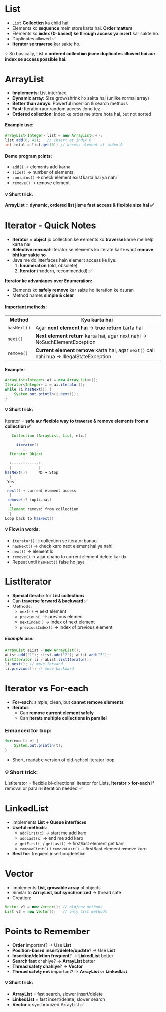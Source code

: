 # List
* `List` **Collection** ka child hai.
* Elements ko **sequence** mein store karta hai. **Order matters**
* Elements ko **index (0-based) ke through access ya insert** kar sakte ho.
* Duplicates allowed ✅
* **Iterator se traverse** kar sakte ho.

💡 So basically, List = **ordered collection jisme duplicates allowed hai aur index se access possible hai.**

# ArrayList
* **Implements**: List interface
* **Dynamic array**: Size grow/shrink ho sakta hai (unlike normal array)
* **Better than arrays**: Powerful insertion & search methods
* **Fast**: Iteration aur random access dono tez
* **Ordered collection**: Index ke order me store hota hai, but not sorted

#### Example use:
```java
ArrayList<Integer> list = new ArrayList<>();
list.add(0, 42);   // insert at index 0
int total = list.get(0); // access element at index 0
```

#### Demo program points:
* `add()` → elements add karna
* `size()` → number of elements
* `contains()` → check element exist karta hai ya nahi
* `remove()` → remove element


#### 💡 Short trick:
**ArrayList = dynamic, ordered list jisme fast access & flexible size hai ✅**

# Iterator - Quick Notes
* **Iterator** = **object** jo collection ke elements ko **traverse** karne me help karta hai
* **Selective removal**: Iterator se elements ko iterate karte waqt **remove bhi kar sakte ho**
* Java me do interfaces hain element access ke liye:
    1. **Enumeration** (old, obsolete)
    2. **Iterator** (modern, recommended) ✅

**Iterator ke advantages over Enumeration:**
* Elements ko **safely remove** kar sakte ho iteration ke dauran
* Method names **simple & clear**

#### Important methods:
| Method      | Kya karta hai                                                                         |
| ----------- | ------------------------------------------------------------------------------------- |
| `hasNext()` | Agar **next element hai** → **true return** karta hai                                         |
| `next()`    | **Next element return** karta hai, agar next nahi → NoSuchElementException                |
| `remove()`  | **Current element remove** karta hai, agar `next()` call nahi hua → IllegalStateException |

#### Example:
```java
ArrayList<Integer> ai = new ArrayList<>();
Iterator<Integer> i = ai.iterator();
while (i.hasNext()) {
    System.out.println(i.next());
}
```

#### 💡 Short trick:
Iterator = **safe aur flexible way to traverse & remove elements from a collection ✅**

```java
   Collection (ArrayList, List, etc.)
        |
     iterator()  
        ↓
  Iterator Object
        |
  +-----+------+
  |            |
hasNext()?     No → Stop
  |
 Yes
  ↓
 next() → current element access
  |
 remove()? (optional)
  ↓
  Element removed from collection
  |
Loop back to hasNext()
```

#### 💡 Flow in words:
* `iterator()` → collection se iterator banao
* `hasNext()` → check karo next element hai ya nahi
* `next()` → element lo
* `remove()` → agar chaho to current element delete kar do
* Repeat until `hasNext()` false ho jaye


# ListIterator 
* **Special iterator** for **List collections**
* Can **traverse forward & backward** ✅
* Methods:
    * `next()` → next element
    * `previous()` → previous element
    * `nextIndex()` → index of next element
    * `previousIndex()` → index of previous element

##### Example use:
```java
ArrayList aList = new ArrayList();
aList.add("1"); aList.add("2"); aList.add("3");
ListIterator li = aList.listIterator();
li.next(); // move forward
li.previous(); // move backward
```

# Iterator vs For-each
* **For-each**: simple, clean, but **cannot remove elements**
* **Iterator**:
    * Can **remove current element safely**
    * Can **iterate multiple collections in parallel**

### Enhanced for loop:
```java
for(emp t: e) {
    System.out.println(t);
}
```

* Short, readable version of old-school iterator loop

### 💡 Short trick:
ListIterator = flexible bi-directional iterator for Lists, 
**Iterator > for-each** if removal or parallel iteration needed ✅


# LinkedList
* Implements **List + Queue interfaces**
* **Useful methods**:
    * `addFirst(x)` → start me add karo
    * `addLast(x)` → end me add karo
    * `getFirst()` / `getLast()` → first/last element get karo
    * `removeFirst()` / `removeLast()` → first/last element remove karo
* **Best for**: frequent insertion/deletion

# Vector
* Implements **List, growable array** of objects
* Similar to **ArrayList, but synchronized** → thread safe
* Creation:
```java
Vector v1 = new Vector(); // old/new methods
List v2 = new Vector();   // only List methods
```

# Points to Remember
* **Order** important? → Use **List**
* **Position-based insert/delete/update**? → Use **List**
* **Insertion/deletion frequent**? → **LinkedList** better
* **Search fast** chahiye? → **ArrayList** better
* **Thread safety chahiye**? → **Vector**
* **Thread safety not** important? → **ArrayList** or **LinkedList**

#### 💡 Short trick:
* **ArrayList** = fast search, slower insert/delete
* **LinkedList** = fast insert/delete, slower search
* **Vector** = synchronized ArrayList ✅
